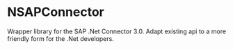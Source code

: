 NSAPConnector
==================

Wrapper library for the SAP .Net Connector 3.0. Adapt existing api to a more friendly form for the .Net developers. 
